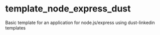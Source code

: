 template_node_express_dust
==========================

Basic template for an application for node.js/express using dust-linkedin templates 
